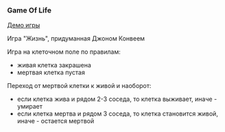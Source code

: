 ### Game Of Life

[Демо игры](https://ivanstukalov.github.io/canvas/)

Игра "Жизнь", придуманная Джоном Конвеем

Игра на клеточном поле по правилам:

- живая клетка закрашена
- мертвая клетка пустая

Переход от мертвой клетки к живой и наоборот:
- если клетка жива и рядом 2-3 соседа, то клетка выживает, иначе - умирает
- если клетка мертва и рядом 3 соседа, то клетка становится живой, иначе - остается мертвой


